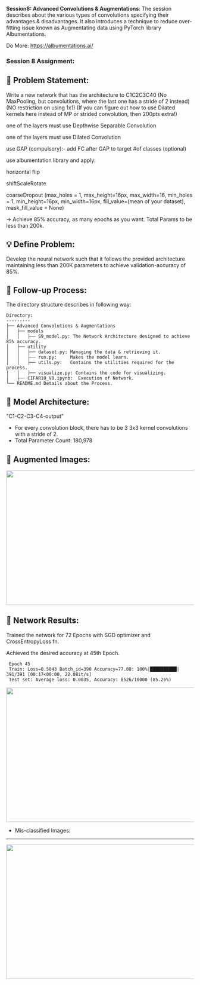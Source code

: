 **Session8: Advanced Convolutions & Augmentations**: The session describes about the various types of convolutions specifying their advantages & disadvantages. It also introduces a technique to reduce over-fitting issue known as Augmentating data using PyTorch library 
Albumentations. 

 Do More: https://albumentations.ai/
 

### Session 8 Assignment: 

🔏 Problem Statement: 
--------------------
Write a new network that has the architecture to C1C2C3C40 (No MaxPooling, but convolutions, where the last one has a stride of 2 instead) (NO restriction on using 1x1) (If you can figure out how to use Dilated kernels here instead of MP or strided convolution, then 200pts extra!)

one of the layers must use Depthwise Separable Convolution
 
one of the layers must use Dilated Convolution

use GAP (compulsory):- add FC after GAP to target #of classes (optional)

use albumentation library and apply:

  horizontal flip
  
  shiftScaleRotate
  
  coarseDropout (max_holes = 1, max_height=16px, max_width=16, min_holes = 1, min_height=16px, min_width=16px, fill_value=(mean of your 
  dataset), mask_fill_value = None)

-> Achieve 85% accuracy, as many epochs as you want. Total Params to be less than 200k.

💡 Define Problem:
------------------
 Develop the neural network such that it follows the provided architecture maintaining less than 200K parameters to achieve validation-accuracy of 85%.

🚦 Follow-up Process:
-----------------
 The directory structure describes in following way:

    Directory: 
    ---------
    ├── Advanced Convolutions & Augmentations
    │   ├── models
    │   │   ├── S9_model.py: The Network Architecture designed to achieve 85% accuracy.
    │   ├── utility
    │   │   ├── dataset.py: Managing the data & retrieving it.
    │   │   ├── run.py:     Makes the model learn.
    │   │   ├── utils.py:   Contains the utilities required for the process.
    │   │   ├── visualize.py: Contains the code for visualizing.
    │   ├── CIFAR10_V0.ipynb:  Execution of Network.
    └── README.md Details about the Process.


🔑 Model Architecture:
---------------------
 "C1-C2-C3-C4-output"
 * For every convolution block, there has to be 3 3x3 kernel convolutions with a stride of 2.
 * Total Parameter Count: 180,978

🔋 Augmented Images: 
-------------------
 <img src="https://github.com/kishkath/ERA/assets/60026221/c9ea71fe-3cf9-47d7-9a2c-12339e4ebbf4" width = 720 height = 360>

💊 Network Results: 
-------------------
 Trained the network for 72 Epochs with SGD optimizer and CrossEntropyLoss fn.
 
 Achieved the desired accuracy at 45th Epoch.
 
     Epoch 45
     Train: Loss=0.5043 Batch_id=390 Accuracy=77.08: 100%|██████████| 391/391 [00:17<00:00, 22.08it/s]
     Test set: Average loss: 0.0035, Accuracy: 8526/10000 (85.26%)
 
 <img src="https://github.com/kishkath/ERA/assets/60026221/2e0d4048-3233-4f65-9670-be0db37b4b15" width = 720 height = 360>

 * Mis-classified Images:
-------------------------
 <img src="https://github.com/kishkath/ERA/assets/60026221/a030e214-6184-4a86-91e1-3b2ddaa951f9" width = 720 height = 360>

